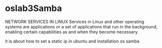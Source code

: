 # oslab3Samba

NETWORK SERVICES IN LINUX
Services in Linux and other operating systems are applications or a set of applications that run in
the background, enabling certain capabilities as and when they become necessary.

it is about how to set a static ip in ubuntu and installation os samba
